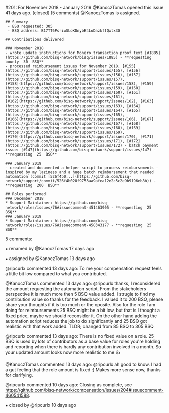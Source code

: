 #201: For November 2018 - January 2019
@KanoczTomas opened this issue 41 days ago.  [closed] (5 comments)
@KanoczTomas is assigned. 

    ## Summary
     - BSQ requested: 305
     - BSQ address: B17TT6PsriwSLoKDnybE4LoDazkffQxtx3G
    
    ## Contributions delivered
    
    ### November 2018
    - wrote update instructions for Monero transaction proof text [#1885](https://github.com/bisq-network/bisq/issues/1885) - **requesting bounty  30  BSQ**
    - processed reimbursement issues for November 2018, [#155](https://github.com/bisq-network/support/issues/155), [#156](https://github.com/bisq-network/support/issues/156), [#157](https://github.com/bisq-network/support/issues/157), 
    [#158](https://github.com/bisq-network/support/issues/158), [#159](https://github.com/bisq-network/support/issues/159), [#160](https://github.com/bisq-network/support/issues/160), [#161](https://github.com/bisq-network/support/issues/161), 
    [#162](https://github.com/bisq-network/support/issues/162), [#163](https://github.com/bisq-network/support/issues/163), [#164](https://github.com/bisq-network/support/issues/164), [#165](https://github.com/bisq-network/support/issues/165), 
    [#166](https://github.com/bisq-network/support/issues/166), [#167](https://github.com/bisq-network/support/issues/167), [#168](https://github.com/bisq-network/support/issues/168), [#169](https://github.com/bisq-network/support/issues/169), 
    [#170](https://github.com/bisq-network/support/issues/170), [#171](https://github.com/bisq-network/support/issues/171), [#172](https://github.com/bisq-network/support/issues/172) - batch payment issue: [#147](https://github.com/bisq-network/support/issues/147) - 
    **requesting  25  BSQ**
    
    ### January 2019
    - created and documented a helper script to process reimbursements - inspired by my laziness and a huge batch reimbursement that needed automation (commit [526f4b0...](https://github.com/bisq-network/support/commit/526f4b028f9753aa9afea12e2c5c2e9b9196eb8b)) - 
    **requesting  200  BSQ**
    
    ## Roles performed
    ### December 2018
    * Support Maintainer: https://github.com/bisq-network/roles/issues/76#issuecomment-451463905 - **requesting  25  BSQ**
    ### January 2019
    * Support Maintainer: https://github.com/bisq-network/roles/issues/76#issuecomment-458343177 - **requesting  25  BSQ**


5 comments:

⁕ renamed by @KanoczTomas 17 days ago

⁕ assigned by @KanoczTomas 13 days ago

@ripcurlx commented 13 days ago:
    To me your compensation request feels a little bit low compared to what you contributed.


@KanoczTomas commented 13 days ago:
    @ripcurlx thanks, I reconsidered the amount requesting the automation script. From the stakeholders perspective it is much more then 5 BSQ value added. I strugle to find my contribution value so thanks for the feedback. I valued it to 200 BSQ, please share your 
    thoughts if it is too much or the oposite. Also for the role I am doing for reimbursements 25 BSQ might be a bit low, but that is I thought a fixed price, maybe we should reconsider it. On the other hand adding the automation script reduces the job to do 
    significantly and 25 BSQ got realistic with that work added.
    TLDR;
    changed from 85 BSQ to 305 BSQ


@ripcurlx commented 13 days ago:
    There is no fixed value on a role. 25 BSQ is used by lots of contributors as a base value for roles you're holding and reporting when there is hardly any contribution involved in a month. So your updated amount looks now more realistic to me 👍


@KanoczTomas commented 13 days ago:
    @ripcurlx ah good to know. I had a gut feeling that the role amount is fixed :) Makes more sense now, thanks for clarifying.


@ripcurlx commented 10 days ago:
    Closing as complete, see https://github.com/bisq-network/compensation/issues/204#issuecomment-460541588.


⁕ closed by @ripcurlx 10 days ago

